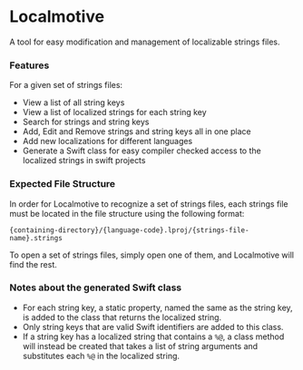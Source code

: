 # Localmotive

A tool for easy modification and management of localizable strings files.

### Features

For a given set of strings files:

- View a list of all string keys
- View a list of localized strings for each string key
- Search for strings and string keys
- Add, Edit and Remove strings and string keys all in one place
- Add new localizations for different languages
- Generate a Swift class for easy compiler checked access to the localized strings in swift projects

### Expected File Structure

In order for Localmotive to recognize a set of strings files, each strings file must be located in the file structure using the following format:

`{containing-directory}/{language-code}.lproj/{strings-file-name}.strings`

To open a set of strings files, simply open one of them, and Localmotive will find the rest.

### Notes about the generated Swift class

- For each string key, a static property, named the same as the string key, is added to the class that returns the localized string.
- Only string keys that are valid Swift identifiers are added to this class.
- If a string key has a localized string that contains a `%@`, a class method will instead be created that takes a list of string arguments and substitutes each `%@` in the localized string.
